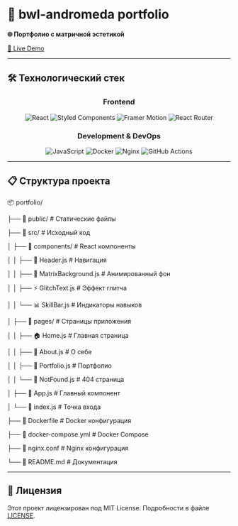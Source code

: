 # 🔰 bwl-andromeda portfolio

**🌐 Портфолио с матричной эстетикой**

[🚀 Live Demo](https://your-domain.com)

---

## 🛠️ Технологический стек

<div align="center">

### Frontend
![React](https://img.shields.io/badge/React-20232A?style=for-the-badge&logo=react&logoColor=61DAFB)
![Styled Components](https://img.shields.io/badge/styled--components-DB7093?style=for-the-badge&logo=styled-components&logoColor=white)
![Framer Motion](https://img.shields.io/badge/Framer%20Motion-0055FF?style=for-the-badge&logo=framer&logoColor=white)
![React Router](https://img.shields.io/badge/React%20Router-CA4245?style=for-the-badge&logo=react-router&logoColor=white)

### Development & DevOps
![JavaScript](https://img.shields.io/badge/JavaScript-007ACC?style=for-the-badge&logo=javaScript&logoColor=white)
![Docker](https://img.shields.io/badge/Docker-2496ED?style=for-the-badge&logo=docker&logoColor=white)
![Nginx](https://img.shields.io/badge/Nginx-009639?style=for-the-badge&logo=nginx&logoColor=white)
![GitHub Actions](https://img.shields.io/badge/GitHub%20Actions-2088FF?style=for-the-badge&logo=github-actions&logoColor=white)

</div>

---

## 📋 Структура проекта
📦 portfolio/

├── 📁 public/ # Статические файлы

├── 📁 src/ # Исходный код

│ ├── 📁 components/ # React компоненты

│ │ ├── 🧩 Header.js # Навигация

│ │ ├── 🌌 MatrixBackground.js # Анимированный фон

│ │ ├── ⚡ GlitchText.js # Эффект глитча

│ │ └── 📊 SkillBar.js # Индикаторы навыков

│ ├── 📁 pages/ # Страницы приложения

│ │ ├── 🏠 Home.js # Главная страница

│ │ ├── 👤 About.js # О себе

│ │ ├── 💼 Portfolio.js # Портфолио

│ │ └── 🚫 NotFound.js # 404 страница

│ ├── 🎨 App.js # Главный компонент

│ └── 🚀 index.js # Точка входа

├── 🐳 Dockerfile # Docker конфигурация

├── 🔧 docker-compose.yml # Docker Compose

├── 📝 nginx.conf # Nginx конфигурация

└── 📖 README.md # Документация

---

## 📄 Лицензия

Этот проект лицензирован под MIT License. Подробности в файле [LICENSE](LICENSE).
